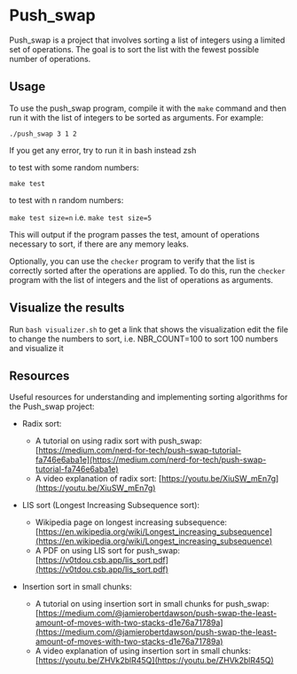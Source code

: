 
# Push_swap

Push_swap is a project that involves sorting a list of integers using a limited set of operations. The goal is to sort the list with the fewest possible number of operations.

## Usage

To use the push_swap program, compile it with the `make` command and then run it with the list of integers to be sorted as arguments. For example:

`./push_swap 3 1 2` 

If you get any error, try to run it in bash instead zsh

to test with some random numbers:

`make test` 

to test with n random numbers:

`make test size=n`  i.e. `make test size=5` 

This will output if the program passes the test, amount of operations necessary to sort, if there are any memory leaks.

Optionally, you can use the `checker` program to verify that the list is correctly sorted after the operations are applied. To do this, run the `checker` program with the list of integers and the list of operations as arguments. 

## Visualize the results

Run `bash visualizer.sh` to get a link that shows the visualization
edit the file to change the numbers to sort, i.e. NBR_COUNT=100 to sort 100 numbers and visualize it

## Resources

Useful resources for understanding and implementing sorting algorithms for the Push_swap project:

-   Radix sort:
    
    -   A tutorial on using radix sort with push_swap: [https://medium.com/nerd-for-tech/push-swap-tutorial-fa746e6aba1e](https://medium.com/nerd-for-tech/push-swap-tutorial-fa746e6aba1e)
    -   A video explanation of radix sort: [https://youtu.be/XiuSW_mEn7g](https://youtu.be/XiuSW_mEn7g)
-   LIS sort (Longest Increasing Subsequence sort):
    
    -   Wikipedia page on longest increasing subsequence: [https://en.wikipedia.org/wiki/Longest_increasing_subsequence](https://en.wikipedia.org/wiki/Longest_increasing_subsequence)
    -   A PDF on using LIS sort for push_swap: [https://v0tdou.csb.app/lis_sort.pdf](https://v0tdou.csb.app/lis_sort.pdf)
-   Insertion sort in small chunks:
    
    -   A tutorial on using insertion sort in small chunks for push_swap: [https://medium.com/@jamierobertdawson/push-swap-the-least-amount-of-moves-with-two-stacks-d1e76a71789a](https://medium.com/@jamierobertdawson/push-swap-the-least-amount-of-moves-with-two-stacks-d1e76a71789a)
    -   A video explanation of using insertion sort in small chunks: [https://youtu.be/ZHVk2blR45Q](https://youtu.be/ZHVk2blR45Q)
